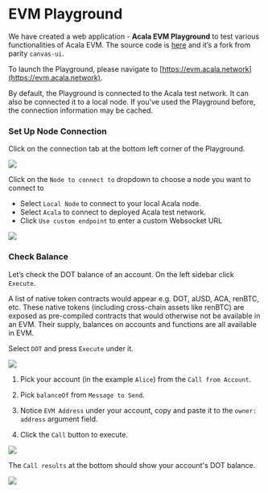 # EVM Playground

We have created a web application - **Acala EVM Playground** to test various functionalities of Acala EVM. The source code is [here](https://github.com/AcalaNetwork/evm-playground) and it’s a fork from parity `canvas-ui`.

To launch the Playground, please navigate to [https://evm.acala.network](https://evm.acala.network).

By default, the Playground is connected to the Acala test network. It can also be connected it to a local node. If you've used the Playground before, the connection information may be cached.

### Set Up Node Connection

Click on the connection tab at the bottom left corner of the Playground.

![](https://i.imgur.com/9qnD9Gq.png)

Click on the `Node to connect to` dropdown to choose a node you want to connect to

* Select `Local Node` to connect to your local Acala node.
* Select `Acala` to connect to deployed Acala test network.
* Click `Use custom endpoint` to enter a custom Websocket URL

![](https://i.imgur.com/eHAdxLb.png)

### Check Balance

Let’s check the DOT balance of an account. On the left sidebar click `Execute`. 

A list of native token contracts would appear e.g. DOT, aUSD, ACA, renBTC, etc. These native tokens \(including cross-chain assets like renBTC\) are exposed as pre-compiled contracts that would otherwise not be available in an EVM. Their supply, balances on accounts and functions are all available in EVM.

Select `DOT` and press `Execute` under it.

![](https://i.imgur.com/gGqwRZM.png)

1. Pick your account \(in the example `Alice`\) from the `Call from Account`. 

2. Pick `balanceOf` from `Message to Send`. 

3. Notice `EVM Address` under your account, copy and paste it to the `owner: address` argument field. 

4. Click the `Call` button to execute.

![](https://i.imgur.com/8XQSarA.png)

The `Call results` at the bottom should show your account's DOT balance.

![](https://i.imgur.com/2TNjbUM.png)

